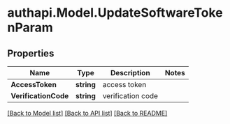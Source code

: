 # authapi.Model.UpdateSoftwareTokenParam

## Properties

Name | Type | Description | Notes
------------ | ------------- | ------------- | -------------
**AccessToken** | **string** | access token | 
**VerificationCode** | **string** | verification code | 

[[Back to Model list]](../README.md#documentation-for-models) [[Back to API list]](../README.md#documentation-for-api-endpoints) [[Back to README]](../README.md)

